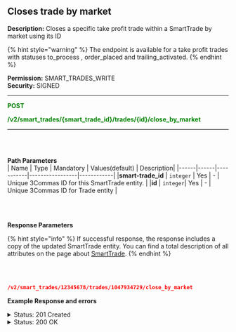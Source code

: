 ## Closes trade by market<br>

**Description:** Closes a specific take profit trade within a SmartTrade by market using its ID<br>


{% hint style="warning" %}
The endpoint is available for a take profit trades with statuses to_process ,  order_placed and  trailing_activated.
{% endhint %}
<br>

**Permission:** SMART_TRADES_WRITE<br>
**Security:** SIGNED<br>

----------

<mark style="color:green;background-color:white" > **POST**

<mark style="color:green;background-color:white" > **/v2/smart_trades/{smart_trade_id}/trades/{id}/close_by_market**

----------

<br>
<br>


**Path Parameters**<br>
| Name | Type |	Mandatory |	Values(default)	| Description|
|------|------|-----------|-----------------|------------|
|**smart-trade_id** | `integer`	| Yes | - | Unique 3Commas ID for this SmartTrade entity. |
|**id** | `integer`| Yes | - | Unique 3Commas ID for Trade entity |

<br>
<br>

**Response Parameters**<br>

{% hint style="info" %}
If successful response, the response includes a copy of the updated SmartTrade entity. You can find a total description of all attributes on the page about [SmartTrade](./README.md). 
{% endhint %}

<br>
<br>

```json
/v2/smart_trades/12345678/trades/1047934729/close_by_market
```

**Example Response and errors**<br>

<details>
<summary>Status: 201 Created</summary><br>

```json
{
    "id": 12345678,
    "version": 2,
    "account": {
        "id": 32402783,
        "type": "binance_us",
        "name": "My Binance US",
        "market": "Binance US Spot",
        "link": "/accounts/32402783"
    },
    "pair": "USDT_DOGE",
    "instant": false,
    "status": {
        "type": "waiting_targets",
        "basic_type": "waiting_targets",
        "title": "Waiting Targets"
    },
    "leverage": {
        "enabled": false
    },
    "position": {
        "type": "buy",
        "editable": false,
        "units": {
            "value": "14.91",
            "editable": false
        },
        "price": {
            "value": "0.10768",
            "value_without_commission": "0.10704",
            "editable": false
        },
        "total": {
            "value": "1.6056"
        },
        "order_type": "market",
        "status": {
            "type": "finished",
            "basic_type": "finished",
            "title": "Finished"
        }
    },
    "take_profit": {
        "enabled": true,
        "price_type": "value",
        "steps": [
            {
                "id": 1047934727,
                "order_type": "market",
                "editable": true,
                "units": {
                    "value": "8.0"
                },
                "price": {
                    "type": "last",
                    "value": "0.5",
                    "percent": null
                },
                "volume": "50.0",
                "total": "4.0",
                "trailing": {
                    "enabled": false,
                    "percent": null
                },
                "status": {
                    "type": "to_process",
                    "basic_type": "to_process",
                    "title": "Pending"
                },
                "data": {
                    "cancelable": true,
                    "panic_sell_available": true
                },
                "position": 1
            },
            {
                "id": 1047934728,
                "order_type": "market",
                "editable": true,
                "units": {
                    "value": "3.0"
                },
                "price": {
                    "type": "last",
                    "value": "0.6",
                    "percent": null
                },
                "volume": "25.0",
                "total": "1.8",
                "trailing": {
                    "enabled": false,
                    "percent": null
                },
                "status": {
                    "type": "to_process",
                    "basic_type": "to_process",
                    "title": "Pending"
                },
                "data": {
                    "cancelable": true,
                    "panic_sell_available": true
                },
                "position": 2
            },
            {
                "id": 1047934729,
                "order_type": "market",
                "editable": true,
                "units": {
                    "value": "3.0"
                },
                "price": {
                    "type": "last",
                    "value": "0.55",
                    "percent": null
                },
                "volume": "25.0",
                "total": "1.65",
                "trailing": {
                    "enabled": false,
                    "percent": null
                },
                "status": {
                    "type": "panic_sell_pending",
                    "basic_type": "panic_sell_pending",
                    "title": "Panic closing"
                },
                "data": {
                    "cancelable": true,
                    "panic_sell_available": false
                },
                "position": 3
            }
        ]
    },
    "stop_loss": {
        "enabled": false
    },
    "reduce_funds": {
        "steps": []
    },
    "market_close": {},
    "note": "",
    "note_raw": null,
    "skip_enter_step": false,
    "data": {
        "editable": true,
        "current_price": {
            "bid": "0.10938",
            "ask": "0.10953",
            "last": "0.10937",
            "quote_volume": "86807.20699",
            "day_change_percent": "2.32"
        },
        "target_price_type": "price",
        "orderbook_price_currency": "USDT",
        "base_order_finished": true,
        "missing_funds_to_close": "0.0",
        "liquidation_price": null,
        "average_enter_price": "0.10768",
        "average_close_price": null,
        "average_enter_price_without_commission": "0.10704",
        "average_close_price_without_commission": null,
        "panic_sell_available": true,
        "add_funds_available": true,
        "reduce_funds_available": true,
        "force_start_available": false,
        "force_process_available": true,
        "cancel_available": true,
        "finished": false,
        "base_position_step_finished": true,
        "entered_amount": "14.91",
        "entered_total": "1.6056",
        "closed_amount": "0.0",
        "closed_total": "0.0",
        "commission": 0.001,
        "created_at": "2024-09-23T20:02:40.745Z",
        "updated_at": "2024-09-24T20:06:09.282Z",
        "type": "smart_trade"
    },
    "profit": {
        "volume": "0.0236249442",
        "usd": "0.0236249442",
        "percent": "1.47",
        "roe": null
    },
    "margin": {
        "amount": null,
        "total": null
    },
    "is_position_not_filled": false
}

```
</details>

<details>
<summary>Status: 200 OK</summary><br>

```json

```

</details>




